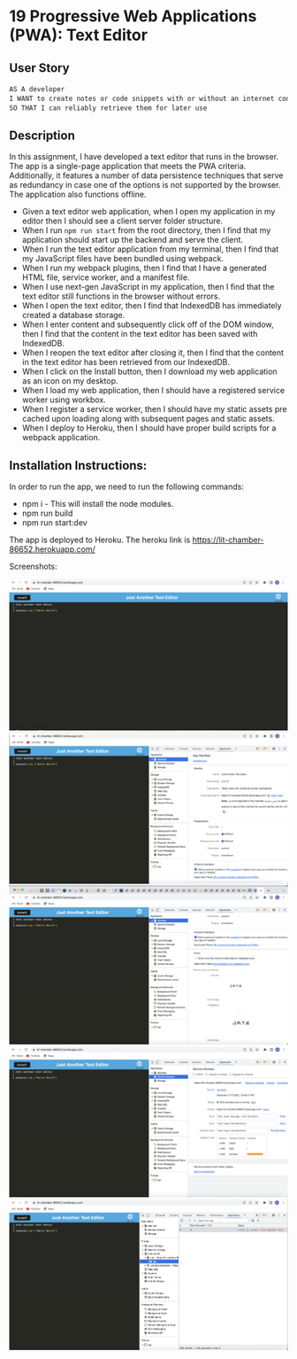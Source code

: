 # 19 Progressive Web Applications (PWA): Text Editor

## User Story

```md
AS A developer
I WANT to create notes or code snippets with or without an internet connection
SO THAT I can reliably retrieve them for later use
```

## Description

In this assignment, I have developed a text editor that runs in the browser. The app is a single-page application that meets the PWA criteria. Additionally, it features a number of data persistence techniques that serve as redundancy in case one of the options is not supported by the browser. The application also functions offline.

- Given a text editor web application, when I open my application in my editor then I should see a client server folder structure.
- When I run `npm run start` from the root directory, then I find that my application should start up the backend and serve the client.
- When I run the text editor application from my terminal, then I find that my JavaScript files have been bundled using webpack.
- When I run my webpack plugins, then I find that I have a generated HTML file, service worker, and a manifest file.
- When I use next-gen JavaScript in my application, then I find that the text editor still functions in the browser without errors.
- When I open the text editor, then I find that IndexedDB has immediately created a database storage.
- When I enter content and subsequently click off of the DOM window, then I find that the content in the text editor has been saved with IndexedDB.
- When I reopen the text editor after closing it, then I find that the content in the text editor has been retrieved from our IndexedDB.
- When I click on the Install button, then I download my web application as an icon on my desktop.
- When I load my web application, then I should have a registered service worker using workbox.
- When I register a service worker, then I should have my static assets pre cached upon loading along with subsequent pages and static assets.
- When I deploy to Heroku, then I should have proper build scripts for a webpack application.

## Installation Instructions:

In order to run the app, we need to run the following commands:

- npm i - This will install the node modules.
- npm run build 
- npm run start:dev 

The app is deployed to Heroku. The heroku link is https://lit-chamber-86652.herokuapp.com/

Screenshots:

![Image](./Assets/image1.jpg)
![Image](./Assets/image2.jpg)
![Image](./Assets/image3.jpg)
![Image](./Assets/image4.jpg)
![Image](./Assets/image5.jpg)




